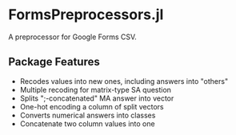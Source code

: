 # FormsPreprocessors.jl

A preprocessor for Google Forms CSV.

## Package Features

- Recodes values into new ones, including answers into "others"
- Multiple recoding for matrix-type SA question
- Splits ";-concatenated" MA answer into vector
- One-hot encoding a column of split vectors
- Converts numerical answers into classes
- Concatenate two column values into one
